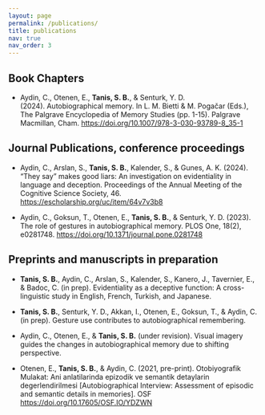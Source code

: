 ```yaml
---
layout: page
permalink: /publications/
title: publications
nav: true
nav_order: 3
---
```

## Book Chapters
* Aydin, C., Otenen, E., **Tanis, S. B.**, & Senturk, Y. D. (2024). Autobiographical memory. In L. M. Bietti & M. Pogačar (Eds.), The Palgrave Encyclopedia of Memory Studies (pp. 1-15). Palgrave Macmillan, Cham. https://doi.org/10.1007/978-3-030-93789-8_35-1

## Journal Publications, conference proceedings
* Aydin, C., Arslan, S., **Tanis, S. B.**, Kalender, S., & Gunes, A. K. (2024). “They say” makes good liars: An investigation on evidentiality in language and deception. Proceedings of the Annual Meeting of the Cognitive Science Society, 46. https://escholarship.org/uc/item/64v7v3b8

* Aydin, C., Goksun, T., Otenen, E., **Tanis, S. B.**, & Senturk, Y. D. (2023). The role of gestures in autobiographical memory. PLOS One, 18(2), e0281748. https://doi.org/10.1371/journal.pone.0281748


## Preprints and manuscripts in preparation
* **Tanis, S. B.**, Aydin, C., Arslan, S., Kalender, S., Kanero, J., Tavernier, E., & Badoc, C. (in prep). Evidentiality as a deceptive function: A cross-linguistic study in English, French, Turkish, and Japanese.

* **Tanis, S. B.**, Senturk, Y. D., Akkan, I., Otenen, E., Goksun, T., & Aydin, C. (in prep). Gesture use contributes to autobiographical remembering.

* Aydin, C., Otenen, E., & **Tanis, S. B.** (under revision). Visual imagery guides the changes in autobiographical memory due to shifting perspective.

* Otenen, E., **Tanis, S. B.**, & Aydin, C. (2021, pre-print). Otobiyografik Mulakat: Ani anlatilarinda epizodik ve semantik detaylarin degerlendirilmesi [Autobiographical Interview: Assessment of episodic and semantic details in memories]. OSF https://doi.org/10.17605/OSF.IO/YDZWN
